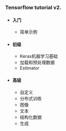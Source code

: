 ### Tensorflow tutorial v2.
+ #### 入门
	* 简单示例
+ #### 初级
	* Keras机器学习基础
	* 加载和预处理数据
	* Estimator
+ #### 高级
	* 自定义
	* 分布式训练
	* 图像
	* 文本
	* 结构化数据
	* 生成